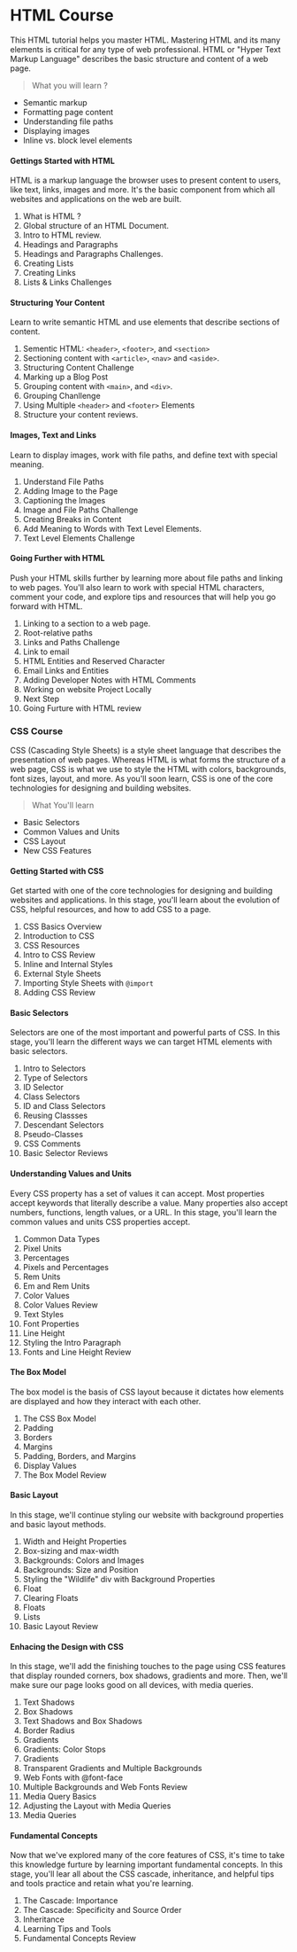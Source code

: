 # HTML Course 

This HTML tutorial helps you master HTML. Mastering HTML and its many elements is critical for any type of web professional. HTML or "Hyper Text Markup Language" describes the basic structure and content of a web page.

> What you will learn ?

* Semantic markup
* Formatting page content
* Understanding file paths
* Displaying images
* Inline vs. block level elements


#### Gettings Started with HTML 
   
HTML is a markup language the browser uses to present content to users, like text, links, images and more. It's the basic component from which all websites and applications on the web are built.

1. What is HTML ?
2. Global structure of an HTML Document. 
3. Intro to HTML review.
4. Headings and Paragraphs 
5. Headings and Paragraphs Challenges.
6. Creating Lists
7. Creating Links
8. Lists & Links Challenges

#### Structuring Your Content

Learn to write semantic HTML and use elements that describe sections of content.

1. Sementic HTML: `<header>`, `<footer>`,  and `<section>` 
2. Sectioning content with `<article>`, `<nav>` and `<aside>`.
3. Structuring Content Challenge 
4. Marking up a Blog Post
5. Grouping content with `<main>`, and `<div>`.
6. Grouping Chanllenge
7. Using Multiple `<header>` and `<footer>` Elements
8. Structure your content reviews. 


#### Images, Text and Links

Learn to display images, work with file paths, and define text with special meaning.

1. Understand File Paths
2. Adding Image to the Page
3. Captioning the Images
4. Image and File Paths Challenge
5. Creating Breaks in Content
6. Add Meaning to Words with Text Level Elements. 
7. Text Level Elements Challenge 


#### Going Further with HTML

Push your HTML skills further by learning more about file paths and linking to web pages. You'll also learn to work with special HTML characters, comment your code, and explore tips and resources that will help you go forward with HTML.
1. Linking to a section to a web page.
2. Root-relative paths
3. Links and Paths Challenge
4. Link to email 
5. HTML Entities and Reserved Character 
6. Email Links and Entities 
7. Adding Developer Notes with HTML Comments
8. Working on website Project Locally 
9. Next Step 
10. Going Furture with HTML review


### CSS Course 

CSS (Cascading Style Sheets) is a style sheet language that describes the presentation of web pages. Whereas HTML is what forms the structure of a web page, CSS is what we use to style the HTML with colors, backgrounds, font sizes, layout, and more. As you'll soon learn, CSS is one of the core technologies for designing and building websites.


> What You'll learn 

* Basic Selectors
* Common Values and Units 
* CSS Layout 
* New CSS Features 

#### Getting Started with CSS

Get started with one of the core technologies for designing and building websites and applications. In this stage, you'll learn about the evolution of CSS, helpful resources, and how to add CSS to a page. 

1. CSS Basics Overview
2. Introduction to CSS
3. CSS Resources
4. Intro to CSS Review
5. Inline and Internal Styles
6. External Style Sheets
7. Importing Style Sheets with `@import`
8. Adding CSS Review

#### Basic Selectors

Selectors are one of the most important and powerful parts of CSS. In this stage, you'll learn the different ways we can target HTML elements with basic selectors.
1. Intro to Selectors
2. Type of Selectors
3. ID Selector 
4. Class Selectors
5. ID and Class Selectors
6. Reusing Classses
7. Descendant Selectors
8. Pseudo-Classes
9. CSS Comments
10. Basic Selector Reviews

#### Understanding Values and Units 

Every CSS property has a set of values it can accept. Most properties accept keywords that literally describe a value. Many properties also accept numbers, functions, length values, or a URL. In this stage, you'll learn the common values and units CSS properties accept.
1. Common Data Types
2. Pixel Units
3. Percentages
4. Pixels and Percentages
5. Rem Units
6. Em and Rem Units
7. Color Values
8. Color Values Review
9. Text Styles
10. Font Properties
11. Line Height 
12. Styling the Intro Paragraph 
13. Fonts and Line Height Review

#### The Box Model

The box model is the basis of CSS layout because it dictates how elements are displayed and how they interact with each other.
1. The CSS Box Model
2. Padding
3. Borders
4. Margins 
5. Padding, Borders, and Margins
6. Display Values
7. The Box Model Review

#### Basic Layout

In this stage, we'll continue styling our website with background properties and basic layout methods.
1. Width and Height Properties
2. Box-sizing and max-width 
3. Backgrounds: Colors and Images
3. Backgrounds: Size and Position
4. Styling the "Wildlife" div with Background Properties
5. Float
6. Clearing Floats
6. Floats
7. Lists
8. Basic Layout Review

#### Enhacing the Design with CSS

In this stage, we'll add the finishing touches to the page using CSS features that display rounded corners, box shadows, gradients and more. Then, we'll make sure our page looks good on all devices, with media queries.
1. Text Shadows
2. Box Shadows
3. Text Shadows and Box Shadows
4. Border Radius
5. Gradients 
6. Gradients: Color Stops
7. Gradients
8. Transparent Gradients and Multiple Backgrounds 
9. Web Fonts with @font-face
10. Multiple Backgrounds and Web Fonts Review
11. Media Query Basics
12. Adjusting the Layout with Media Queries
13. Media Queries 

#### Fundamental Concepts

Now that we've explored many of the core features of CSS, it's time to take this knowledge furture by learning important fundamental concepts. In this stage, you'll lear all about the CSS cascade, inheritance, and helpful tips and tools practice and retain what you're learning. 
1. The Cascade: Importance 
2. The Cascade: Specificity and Source Order
3. Inheritance
4. Learning Tips and Tools
5. Fundamental Concepts Review
